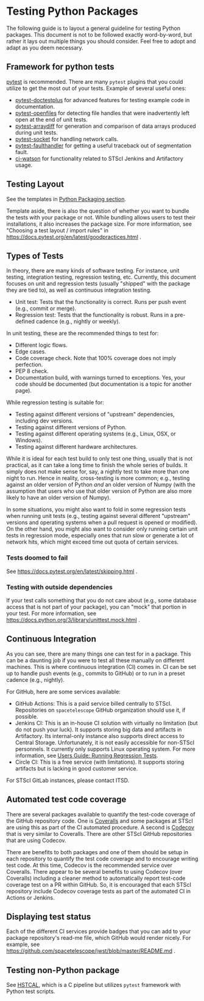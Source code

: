 # Testing Python Packages

The following guide is to layout a general guideline for testing Python
packages. This document is not to be followed exactly word-by-word, but rather
it lays out multiple things you should consider. Feel free to adopt and adapt
as you deem necessary.

## Framework for python tests

[pytest](https://docs.pytest.org/en/latest/) is recommended.
There are many ``pytest`` plugins that you could utilize to get the most
out of your tests. Example of several useful ones:

* [pytest-doctestplus](https://github.com/astropy/pytest-doctestplus) for
  advanced features for testing example code in documentation.
* [pytest-openfiles](https://github.com/astropy/pytest-openfiles) for
  detecting file handles that were inadvertently left open at the end of
  unit tests.
* [pytest-arraydiff](https://github.com/astrofrog/pytest-arraydiff) for
  generation and comparison of data arrays produced during unit tests.
* [pytest-socket](https://github.com/miketheman/pytest-socket) for handling
  network calls.
* [pytest-faulthandler](https://github.com/pytest-dev/pytest-faulthandler)
  for getting a useful traceback out of segmentation fault.
* [ci-watson](https://github.com/spacetelescope/ci_watson) for functionality
  related to STScI Jenkins and Artifactory usage.

## Testing Layout

See the templates in [Python Packaging section](https://github.com/spacetelescope/style-guides/blob/master/guides/python-package.md).

Template aside, there is also the question of whether you want to bundle the
tests with your package or not. While bundling allows users to test their
installations, it also increases the package size. For more information,
see "Choosing a test layout / import rules" in
https://docs.pytest.org/en/latest/goodpractices.html .

## Types of Tests

In theory, there are many kinds of software testing. For instance,
unit testing, integration testing, regression testing, etc. Currently, this
document focuses on unit and regression tests (usually "shipped" with the
package they are tied to), as well as continuous integration testing.

* Unit test: Tests that the functionality is correct. Runs per push event
  (e.g., commit or merge).
* Regression test: Tests that the functionality is robust. Runs in a
  pre-defined cadence (e.g., nightly or weekly).

In unit testing, these are the recommended things to test for:

* Different logic flows.
* Edge cases.
* Code coverage check. Note that 100% coverage does not imply perfection.
* PEP 8 check.
* Documentation build, with warnings turned to exceptions. Yes, your code
  should be documented (but documentation is a topic for another page).

While regression testing is suitable for:

* Testing against different versions of "upstream" dependencies, including
  dev versions.
* Testing against different versions of Python.
* Testing against different operating systems (e.g., Linux, OSX, or Windows).
* Testing against different hardware architectures.

While it is ideal for each test build to only test one thing, usually that is
not practical, as it can take a long time to finish the whole series of builds.
It simply does not make sense for, say, a nightly test to take more than one
night to run. Hence in reality, cross-testing is more common; e.g., testing
against an older version of Python *and* an older version of Numpy (with
the assumption that users who use that older version of Python are also
more likely to have an older version of Numpy).

In some situations, you might also want to fold in some regression tests
when running unit tests (e.g., testing against several different "upstream"
versions and operating systems when a pull request is opened or modified).
On the other hand, you might also want to consider only running certain
unit tests in regression mode, especially ones that run slow or generate
a lot of network hits, which might exceed time out quota of certain services.

### Tests doomed to fail

See https://docs.pytest.org/en/latest/skipping.html .

### Testing with outside dependencies

If your test calls something that you do not care about (e.g., some database
access that is not part of your package), you can "mock" that portion in your
test. For more information, see
https://docs.python.org/3/library/unittest.mock.html .

## Continuous Integration

As you can see, there are many things one can test for in a package. This can
be a daunting job if you were to test all these manually on different machines.
This is where continuous integration (CI) comes in. CI can be set up to handle
push events (e.g., commits to GitHub) or to run in a preset cadence
(e.g., nightly).

For GitHub, here are some services available:

* GitHub Actions: This is a paid service billed centrally to STScI.
  Repositories on ``spacetelescope`` GitHub organization should use it,
  if possible.
* Jenkins CI: This is an in-house CI solution with virtually no limitation
  (but do not push your luck). It supports storing big data and artifacts in
  Artifactory. Its internal-only instance also supports direct access to
  Central Storage. Unfortunately, it is not easily accessible for non-STScI
  personnels. It currently only supports Linux operating system. For more
  information, see
  [Users Guide: Running Regression Tests](https://innerspace.stsci.edu/display/SSR/Users+Guide%3A+Running+Regression+Tests).
* Circle CI: This is a free service (with limitations). It supports storing
  artifacts but is lacking in good customer service.

For STScI GitLab instances, please contact ITSD.

## Automated test code coverage

There are several packages available to quantify the test-code coverage of the
GitHub repository code.  One is [Coveralls](https://coveralls.io) and some
packages at STScI are using this as part of the CI automated procedure. A
second is [Codecov](https://codecov.io/) that is very similar to Coveralls.
There are other STScI GitHub repositories that are using Codecov.

There are benefits to both packages and one of them should be setup in each
repository to quantify the test code coverage and to encourage writing test
code. At this time, Codecov is the recommended service over Coveralls.
There appear to be several benefits to using Codecov (over Coveralls)
including a cleaner method to automatically report test-code coverage test on a
PR within GitHub. So, it is encouraged that each STScI repository include
Codecov coverage tests as part of the automated CI in Actions or Jenkins.


## Displaying test status

Each of the different CI services provide badges that you can add to your
package repository's read-me file, which GitHub would render nicely.
For example, see https://github.com/spacetelescope/jwst/blob/master/README.md .

## Testing non-Python package

See [HSTCAL](https://github.com/spacetelescope/hstcal), which is a C
pipeline but utilizes ``pytest`` framework with Python test scripts.
